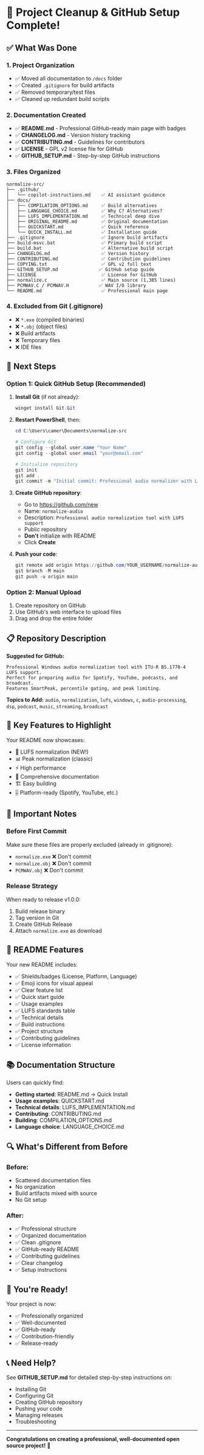# 🎉 Project Cleanup & GitHub Setup Complete!

## ✅ What Was Done

### 1. Project Organization
- ✅ Moved all documentation to `/docs` folder
- ✅ Created `.gitignore` for build artifacts
- ✅ Removed temporary/test files
- ✅ Cleaned up redundant build scripts

### 2. Documentation Created
- ✅ **README.md** - Professional GitHub-ready main page with badges
- ✅ **CHANGELOG.md** - Version history tracking
- ✅ **CONTRIBUTING.md** - Guidelines for contributors
- ✅ **LICENSE** - GPL v2 license file for GitHub
- ✅ **GITHUB_SETUP.md** - Step-by-step GitHub instructions

### 3. Files Organized

```
normalize-src/
├── .github/
│   └── copilot-instructions.md    ✅ AI assistant guidance
├── docs/
│   ├── COMPILATION_OPTIONS.md     ✅ Build alternatives
│   ├── LANGUAGE_CHOICE.md         ✅ Why C? Alternatives?
│   ├── LUFS_IMPLEMENTATION.md     ✅ Technical deep dive
│   ├── ORIGINAL_README.md         ✅ Original documentation
│   ├── QUICKSTART.md              ✅ Quick reference
│   └── QUICK_INSTALL.md           ✅ Installation guide
├── .gitignore                     ✅ Ignore build artifacts
├── build-msvc.bat                 ✅ Primary build script
├── build.bat                      ✅ Alternative build script
├── CHANGELOG.md                   ✅ Version history
├── CONTRIBUTING.md                ✅ Contribution guidelines
├── COPYING.txt                    ✅ GPL v2 full text
├── GITHUB_SETUP.md               ✅ GitHub setup guide
├── LICENSE                        ✅ License for GitHub
├── normalize.c                    ✅ Main source (1,385 lines)
├── PCMWAV.C / PCMWAV.H           ✅ WAV I/O library
└── README.md                      ✅ Professional main page
```

### 4. Excluded from Git (.gitignore)
- ❌ `*.exe` (compiled binaries)
- ❌ `*.obj` (object files)
- ❌ Build artifacts
- ❌ Temporary files
- ❌ IDE files

## 🚀 Next Steps

### Option 1: Quick GitHub Setup (Recommended)

1. **Install Git** (if not already):
   ```powershell
   winget install Git.Git
   ```

2. **Restart PowerShell**, then:
   ```powershell
   cd C:\Users\camer\Documents\normalize-src
   
   # Configure Git
   git config --global user.name "Your Name"
   git config --global user.email "your@email.com"
   
   # Initialize repository
   git init
   git add .
   git commit -m "Initial commit: Professional audio normalizer with LUFS support"
   ```

3. **Create GitHub repository**:
   - Go to https://github.com/new
   - Name: `normalize-audio`
   - Description: `Professional audio normalization tool with LUFS support`
   - Public repository
   - **Don't** initialize with README
   - Click **Create**

4. **Push your code**:
   ```powershell
   git remote add origin https://github.com/YOUR_USERNAME/normalize-audio.git
   git branch -M main
   git push -u origin main
   ```

### Option 2: Manual Upload

1. Create repository on GitHub
2. Use GitHub's web interface to upload files
3. Drag and drop the entire folder

## 📋 Repository Description

**Suggested for GitHub:**
```
Professional Windows audio normalization tool with ITU-R BS.1770-4 LUFS support. 
Perfect for preparing audio for Spotify, YouTube, podcasts, and broadcast. 
Features SmartPeak, percentile gating, and peak limiting.
```

**Topics to Add:**
`audio`, `normalization`, `lufs`, `windows`, `c`, `audio-processing`, `dsp`, `podcast`, `music`, `streaming`, `broadcast`

## 🎯 Key Features to Highlight

Your README now showcases:
- 🎯 LUFS normalization (NEW!)
- 📊 Peak normalization (classic)
- ⚡ High performance
- 📖 Comprehensive documentation
- 🏗️ Easy building
- 🎚️ Platform-ready (Spotify, YouTube, etc.)

## 📝 Important Notes

### Before First Commit
Make sure these files are properly excluded (already in .gitignore):
- `normalize.exe` ❌ Don't commit
- `normalize.obj` ❌ Don't commit
- `PCMWAV.obj` ❌ Don't commit

### Release Strategy
When ready to release v1.0.0:
1. Build release binary
2. Tag version in Git
3. Create GitHub Release
4. Attach `normalize.exe` as download

## 🎨 README Features

Your new README includes:
- ✅ Shields/badges (License, Platform, Language)
- ✅ Emoji icons for visual appeal
- ✅ Clear feature list
- ✅ Quick start guide
- ✅ Usage examples
- ✅ LUFS standards table
- ✅ Technical details
- ✅ Build instructions
- ✅ Project structure
- ✅ Contributing guidelines
- ✅ License information

## 📚 Documentation Structure

Users can quickly find:
- **Getting started**: README.md → Quick Install
- **Usage examples**: QUICKSTART.md
- **Technical details**: LUFS_IMPLEMENTATION.md
- **Contributing**: CONTRIBUTING.md
- **Building**: COMPILATION_OPTIONS.md
- **Language choice**: LANGUAGE_CHOICE.md

## 🔍 What's Different from Before

### Before:
- Scattered documentation files
- No organization
- Build artifacts mixed with source
- No Git setup

### After:
- ✅ Professional structure
- ✅ Organized documentation
- ✅ Clean .gitignore
- ✅ GitHub-ready README
- ✅ Contributing guidelines
- ✅ Clear changelog
- ✅ Setup instructions

## 🎊 You're Ready!

Your project is now:
- ✅ Professionally organized
- ✅ Well-documented
- ✅ GitHub-ready
- ✅ Contribution-friendly
- ✅ Release-ready

## 📞 Need Help?

See **GITHUB_SETUP.md** for detailed step-by-step instructions on:
- Installing Git
- Configuring Git
- Creating GitHub repository
- Pushing your code
- Managing releases
- Troubleshooting

---

**Congratulations on creating a professional, well-documented open source project!** 🎉
